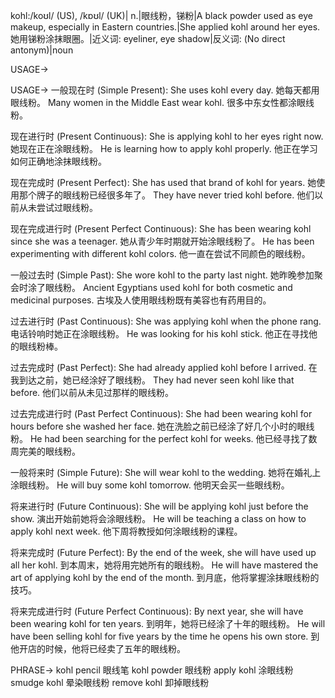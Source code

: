 kohl:/koʊl/ (US), /kɒʊl/ (UK)| n.|眼线粉，锑粉|A black powder used as eye makeup, especially in Eastern countries.|She applied kohl around her eyes. 她用锑粉涂抹眼圈。|近义词: eyeliner, eye shadow|反义词: (No direct antonym)|noun

USAGE->

USAGE->
一般现在时 (Simple Present):
She uses kohl every day. 她每天都用眼线粉。
Many women in the Middle East wear kohl. 很多中东女性都涂眼线粉。

现在进行时 (Present Continuous):
She is applying kohl to her eyes right now. 她现在正在涂眼线粉。
He is learning how to apply kohl properly. 他正在学习如何正确地涂抹眼线粉。

现在完成时 (Present Perfect):
She has used that brand of kohl for years. 她使用那个牌子的眼线粉已经很多年了。
They have never tried kohl before. 他们以前从未尝试过眼线粉。

现在完成进行时 (Present Perfect Continuous):
She has been wearing kohl since she was a teenager. 她从青少年时期就开始涂眼线粉了。
He has been experimenting with different kohl colors. 他一直在尝试不同颜色的眼线粉。

一般过去时 (Simple Past):
She wore kohl to the party last night. 她昨晚参加聚会时涂了眼线粉。
Ancient Egyptians used kohl for both cosmetic and medicinal purposes. 古埃及人使用眼线粉既有美容也有药用目的。

过去进行时 (Past Continuous):
She was applying kohl when the phone rang. 电话铃响时她正在涂眼线粉。
He was looking for his kohl stick. 他正在寻找他的眼线粉棒。

过去完成时 (Past Perfect):
She had already applied kohl before I arrived. 在我到达之前，她已经涂好了眼线粉。
They had never seen kohl like that before. 他们以前从未见过那样的眼线粉。


过去完成进行时 (Past Perfect Continuous):
She had been wearing kohl for hours before she washed her face.  她在洗脸之前已经涂了好几个小时的眼线粉。
He had been searching for the perfect kohl for weeks. 他已经寻找了数周完美的眼线粉。


一般将来时 (Simple Future):
She will wear kohl to the wedding. 她将在婚礼上涂眼线粉。
He will buy some kohl tomorrow. 他明天会买一些眼线粉。

将来进行时 (Future Continuous):
She will be applying kohl just before the show. 演出开始前她将会涂眼线粉。
He will be teaching a class on how to apply kohl next week. 他下周将教授如何涂眼线粉的课程。


将来完成时 (Future Perfect):
By the end of the week, she will have used up all her kohl. 到本周末，她将用完她所有的眼线粉。
He will have mastered the art of applying kohl by the end of the month. 到月底，他将掌握涂抹眼线粉的技巧。


将来完成进行时 (Future Perfect Continuous):
By next year, she will have been wearing kohl for ten years. 到明年，她将已经涂了十年的眼线粉。
He will have been selling kohl for five years by the time he opens his own store. 到他开店的时候，他将已经卖了五年的眼线粉。


PHRASE->
kohl pencil 眼线笔
kohl powder 眼线粉
apply kohl  涂眼线粉
smudge kohl  晕染眼线粉
remove kohl  卸掉眼线粉
